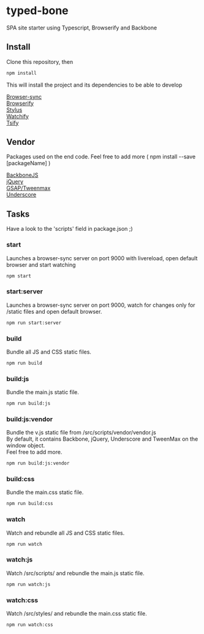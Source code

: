 # typed-bone

SPA site starter using Typescript, Browserify and Backbone

## Install

Clone this repository, then

```bash
npm install
```

This will install the project and its dependencies to be able to develop

[Browser-sync](http://www.browsersync.io/)  
[Browserify](http://browserify.org/)  
[Stylus](https://learnboost.github.io/stylus/)  
[Watchify](https://github.com/substack/watchify)  
[Tsify](https://www.npmjs.com/package/tsify)

## Vendor

Packages used on the end code.
Feel free to add more ( npm install --save [packageName] )

[BackboneJS](http://backbonejs.org/)  
[jQuery](https://jquery.com/)  
[GSAP/Tweenmax](http://www.greensock.com/gsap-js/)  
[Underscore](http://underscorejs.org/)


## Tasks

Have a look to the 'scripts' field in package.json ;)

### start

Launches a browser-sync server on port 9000 with livereload, open default browser and start watching

```bash
npm start
```

### start:server

Launches a browser-sync server on port 9000, watch for changes only for /static files and open default browser.

```bash
npm run start:server
```

### build

Bundle all JS and CSS static files.

```bash
npm run build
```

### build:js

Bundle the main.js static file.

```bash
npm run build:js
```

### build:js:vendor

Bundle the v.js static file from /src/scripts/vendor/vendor.js  
By default, it contains Backbone, jQuery, Underscore and TweenMax on the window object.  
Feel free to add more.

```bash
npm run build:js:vendor
```

### build:css

Bundle the main.css static file.

```bash
npm run build:css
```

### watch

Watch and rebundle all JS and CSS static files.

```bash
npm run watch
```

### watch:js

Watch /src/scripts/ and rebundle the main.js static file.

```bash
npm run watch:js
```

### watch:css

Watch /src/styles/ and rebundle the main.css static file.

```bash
npm run watch:css
```